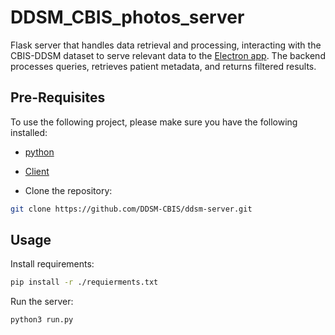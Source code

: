 # DDSM_CBIS_photos_server

Flask server that handles data retrieval and processing, interacting with the CBIS-DDSM dataset to serve relevant data to the [Electron app](https://github.com/DDSM-CBIS/ddsm-electron). The backend processes queries, retrieves patient metadata, and returns filtered results.

## Pre-Requisites

To use the following project, please make sure you have the following installed:

- [python](https://www.python.org/downloads/)
- [Client](https://github.com/DDSM-CBIS/ddsm-electron)

- Clone the repository:

```bash
git clone https://github.com/DDSM-CBIS/ddsm-server.git
```

## Usage

Install requirements:

```bash
pip install -r ./requierments.txt
```

Run the server:

```bash
python3 run.py
```
